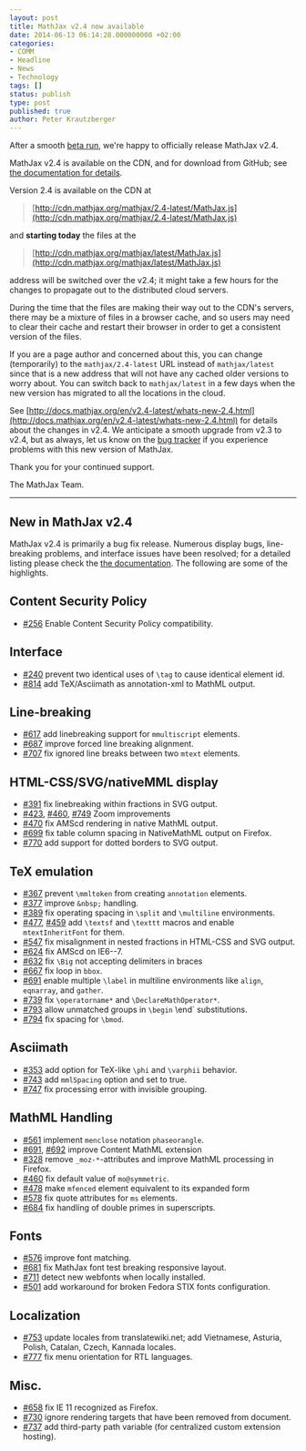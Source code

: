 ```yaml
---
layout: post
title: MathJax v2.4 now available
date: 2014-06-13 06:14:28.000000000 +02:00
categories:
- COMM
- Headline
- News
- Technology
tags: []
status: publish
type: post
published: true
author: Peter Krautzberger
---
```


After a smooth [beta run](http://www.mathjax.org/mathjax-v2-4-beta-now-available/), we're happy to officially release MathJax v2.4.

MathJax v2.4 is available on the CDN, and for download from GitHub; see [the documentation for details](http://docs.mathjax.org/en/latest/installation.html#obtaining-mathjax-via-an-archive).

Version 2.4 is available on the CDN at

> [http://cdn.mathjax.org/mathjax/2.4-latest/MathJax.js](http://cdn.mathjax.org/mathjax/2.4-latest/MathJax.js)

and **starting today** the files at the

> [http://cdn.mathjax.org/mathjax/latest/MathJax.js](http://cdn.mathjax.org/mathjax/latest/MathJax.js)

address will be switched over the v2.4; it might take a few hours for the changes to propagate out to the distributed cloud servers.

During the time that the files are making their way out to the CDN's servers, there may be a mixture of files in a browser cache, and so users may need to clear their cache and restart their browser in order to get a consistent version of the files.

If you are a page author and concerned about this, you can change (temporarily) to the `mathjax/2.4-latest` URL instead of `mathjax/latest` since that is a new address that will not have any cached older versions to worry about. You can switch back to `mathjax/latest` in a few days when the new version has migrated to all the locations in the cloud.

See [http://docs.mathjax.org/en/v2.4-latest/whats-new-2.4.html](http://docs.mathjax.org/en/v2.4-latest/whats-new-2.4.html) for details about the changes in v2.4. We anticipate a smooth upgrade from v2.3 to v2.4, but as always, let us know on the [bug tracker](http://github.com/mathjax/mathjax/issues) if you experience problems with this new version of MathJax.

Thank you for your continued support.

The MathJax Team.

* * *

## New in MathJax v2.4

MathJax v2.4 is primarily a bug fix release. Numerous display bugs, line-breaking problems, and interface issues have been resolved; for a detailed listing please check the [the documentation](http://docs.mathjax.org/en/v2.4-latest/whats-new-2.4.html). The following are some of the highlights.

## Content Security Policy

*   [#256](https://github.com/mathjax/MathJax/issues/256) Enable Content Security Policy compatibility.

## Interface

*   [#240](https://github.com/mathjax/MathJax/issues/240) prevent two identical uses of `\tag` to cause identical element id.
*   [#814](https://github.com/mathjax/MathJax/issues/814) add  TeX/Asciimath as annotation-xml to MathML output.

## Line-breaking

*   [#617](https://github.com/mathjax/MathJax/issues/617) add linebreaking support for `mmultiscript` elements.
*   [#687](https://github.com/mathjax/MathJax/issues/687) improve forced line breaking alignment.
*   [#707](https://github.com/mathjax/MathJax/issues/707) fix ignored line breaks between two `mtext` elements.

## HTML-CSS/SVG/nativeMML display

*   [#391](https://github.com/mathjax/MathJax/issues/391) fix linebreaking within fractions in SVG output.
*   [#423](https://github.com/mathjax/MathJax/issues/423), [#460](https://github.com/mathjax/MathJax/issues/460), [#749](https://github.com/mathjax/MathJax/issues/749) Zoom improvements
*   [#470](https://github.com/mathjax/MathJax/issues/470) fix AMScd rendering in native MathML output.
*   [#699](https://github.com/mathjax/MathJax/issues/699) fix table column spacing in NativeMathML output on Firefox.
*   [#770](https://github.com/mathjax/MathJax/issues/770) add support for dotted borders to SVG output.

## TeX emulation

*   [#367](https://github.com/mathjax/MathJax/issues/376) prevent `\mmltoken` from creating `annotation` elements.
*   [#377](https://github.com/mathjax/MathJax/issues/377) improve `&nbsp;` handling.
*   [#389](https://github.com/mathjax/MathJax/issues/389) fix operating spacing in `\split` and `\multiline` environments.
*   [#477](https://github.com/mathjax/MathJax/issues/477), [#459](https://github.com/mathjax/MathJax/issues/459) add `\textsf` and `\texttt` macros and enable `mtextInheritFont` for them.
*   [#547](https://github.com/mathjax/MathJax/issues/547) fix misalignment in nested fractions in HTML-CSS and SVG output.
*   [#624](https://github.com/mathjax/MathJax/issues/624) fix AMScd on IE6--7.
*   [#632](https://github.com/mathjax/MathJax/issues/632) fix `\Big` not accepting delimiters in braces
*   [#667](https://github.com/mathjax/MathJax/issues/667) fix loop in `bbox`.
*   [#691](https://github.com/mathjax/MathJax/issues/691) enable multiple `\label` in multiline environments like `align`, `eqnarray`, and `gather`.
*   [#739](https://github.com/mathjax/MathJax/issues/739) fix `\operatorname*` and `\DeclareMathOperator*`.
*   [#793](https://github.com/mathjax/MathJax/issues/793) allow unmatched groups in `\begin` \end` substitutions.
*   [#794](https://github.com/mathjax/MathJax/issues/794) fix spacing for `\bmod`.

## Asciimath

*   [#353](https://github.com/mathjax/MathJax/issues/353) add option for TeX-like `\phi` and `\varphii` behavior.
*   [#743](https://github.com/mathjax/MathJax/issues/743) add `mmlSpacing` option and set to true.
*   [#747](https://github.com/mathjax/MathJax/issues/747) fix processing error with invisible grouping.

## MathML Handling

*   [#561](https://github.com/mathjax/MathJax/issues/561) implement `menclose` notation `phaseorangle`.
*   [#691](https://github.com/mathjax/MathJax/issues/696), [#692](https://github.com/mathjax/MathJax/issues/692) improve Content MathML extension
*   [#328](https://github.com/mathjax/MathJax/issues/328) remove `_moz-*`-attributes and improve MathML processing in Firefox.
*   [#460](https://github.com/mathjax/MathJax/issues/469) fix default value of `mo@symmetric`.
*   [#478](https://github.com/mathjax/MathJax/issues/478) make `mfenced` element equivalent to its expanded form
*   [#578](https://github.com/mathjax/MathJax/issues/578) fix quote attributes for `ms` elements.
*   [#684](https://github.com/mathjax/MathJax/issues/684) fix handling of double primes in superscripts.

## Fonts

*   [#576](https://github.com/mathjax/MathJax/issues/576) improve font matching.
*   [#681](https://github.com/mathjax/MathJax/issues/681) fix MathJax font test breaking responsive layout.
*   [#711](https://github.com/mathjax/MathJax/issues/711) detect new webfonts when locally installed.
*   [#501](https://github.com/mathjax/MathJax/issues/501) add workaround for broken Fedora STIX fonts configuration.

## Localization

*   [#753](https://github.com/mathjax/MathJax/issues/753) update locales from translatewiki.net; add Vietnamese, Asturia, Polish, Catalan, Czech, Kannada locales.
*   [#777](https://github.com/mathjax/MathJax/issues/777) fix menu orientation for RTL languages.

## Misc.

*   [#658](https://github.com/mathjax/MathJax/issues/658) fix IE 11 recognized as Firefox.
*   [#730](https://github.com/mathjax/MathJax/issues/730) ignore rendering targets that have been removed from document.
*   [#737](https://github.com/mathjax/MathJax/issues/737) add third-party path variable (for centralized custom extension hosting).